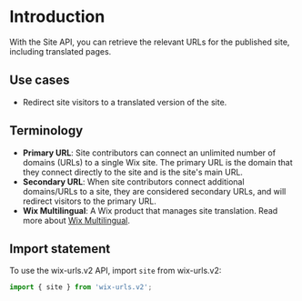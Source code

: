 # Introduction

With the Site API, you can retrieve the relevant URLs for the published site, including translated pages. 


## Use cases
- Redirect site visitors to a translated version of the site.

## Terminology
- **Primary URL**: Site contributors can connect an unlimited number of domains (URLs) to a single Wix site. The primary URL is the domain that they connect directly to the site and is the site's main URL.
- **Secondary URL**: When site contributors connect additional domains/URLs to a site, they are considered secondary URLs, and will redirect visitors to the primary URL.
- **Wix Multilingual**: A Wix product that manages site translation. Read more about [Wix Multilingual](https://support.wix.com/en/article/wix-multilingual-adding-and-setting-up-wix-multilingual).

## Import statement
To use the wix-urls.v2 API,
import `site` from wix-urls.v2:

```js
import { site } from 'wix-urls.v2';
```
